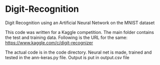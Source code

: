 # Digit-Recognition
Digit Recognition using an Artificial Neural Network on the MNIST dataset 

This code was written for a Kaggle competition. The main folder contains the test and training data. Following is the URL for the same: https://www.kaggle.com/c/digit-recognizer

The actual code is in the code directory. Neural net is made, trained and tested in the ann-keras.py file. Output is put in output.csv file

